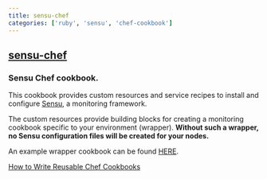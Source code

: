 ```yaml
---
title: sensu-chef
categories: ['ruby', 'sensu', 'chef-cookbook']
---
```

## [sensu-chef](https://github.com/sensu/sensu-chef)

### Sensu Chef cookbook.


This cookbook provides custom resources and service recipes to install and configure
[Sensu](https://github.com/sensu/sensu/wiki), a monitoring framework.

The custom resources provide building blocks for creating a monitoring
cookbook specific to your environment (wrapper). **Without such a
wrapper, no Sensu configuration files will be created for your nodes.**

An example wrapper cookbook can be found [HERE](https://github.com/portertech/chef-monitor).

[How to Write Reusable Chef Cookbooks](http://bit.ly/10r993N)
